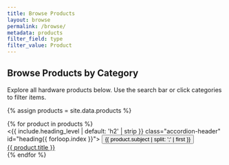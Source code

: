 ```yaml
---
title: Browse Products
layout: browse
permalink: /browse/
metadata: products
filter_field: type
filter_value: Product
---
```

## Browse Products by Category

Explore all hardware products below. Use the search bar or click categories to filter items.

{% assign products = site.data.products %}

<div class="col-md-3">
  <div class="accordion mb-3" id="accordionBrowse">
    {% for product in products %}
      <div class="accordion-item">
        <{{ include.heading_level | default: 'h2' | strip }} class="accordion-header" id="heading{{ forloop.index }}">
          <button class="accordion-button{% unless include.open %} collapsed{% endunless %}" type="button" data-bs-toggle="collapse" data-bs-target="#collapse{{ forloop.index }}" aria-expanded="{% if include.open == true %}true{% else %}false{% endif %}" aria-controls="collapse{{ forloop.index }}">
              <a href="{{ product.url }}" style="text-decoration: none; color: inherit;">
                {{ product.subject | split: ';' | first }} 
              </a>
          </button>
        </{{ include.heading_level | default: 'h2' | strip }}>
        <div id="collapse{{ forloop.index }}" class="accordion-collapse collapse{% if include.open == true %} show{% endif %}" aria-labelledby="heading{{ forloop.index }}" data-bs-parent="#accordionBrowse">
          <div class="accordion-body">
            <a href="{{ product.url }}" class="btn btn-outline-dark btn-sm m-1">{{ product.title }}</a>  
          </div>
        </div>
      </div>
    {% endfor %}
  </div>
</div>
